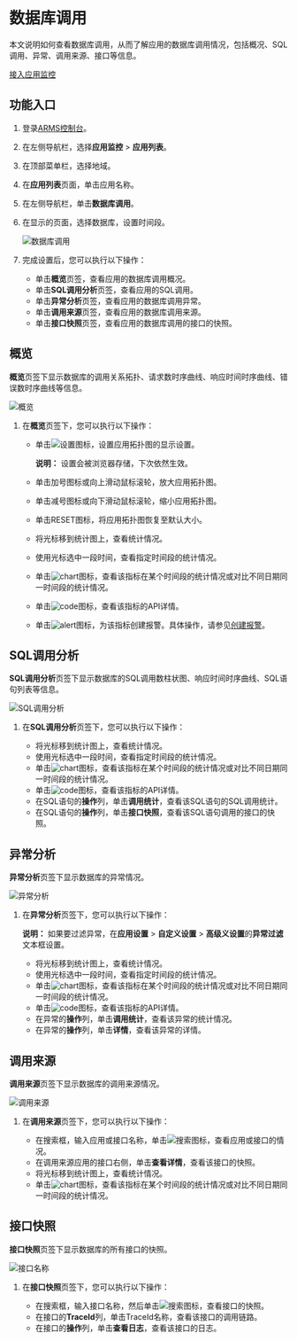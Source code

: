 # 数据库调用

本文说明如何查看数据库调用，从而了解应用的数据库调用情况，包括概况、SQL调用、异常、调用来源、接口等信息。

[接入应用监控](/intl.zh-CN/应用监控/接入应用监控/应用监控接入概述.md)

## 功能入口

1.  登录[ARMS控制台](https://arms-ap-southeast-1.console.aliyun.com/#/home)。

2.  在左侧导航栏，选择**应用监控** \> **应用列表**。

3.  在顶部菜单栏，选择地域。

4.  在**应用列表**页面，单击应用名称。

5.  在左侧导航栏，单击**数据库调用**。

6.  在显示的页面，选择数据库，设置时间段。

    ![数据库调用](https://static-aliyun-doc.oss-accelerate.aliyuncs.com/assets/img/zh-CN/6055191161/p235852.png)

7.  完成设置后，您可以执行以下操作：

    -   单击**概览**页签，查看应用的数据库调用概况。
    -   单击**SQL调用分析**页签，查看应用的SQL调用。
    -   单击**异常分析**页签，查看应用的数据库调用异常。
    -   单击**调用来源**页签，查看应用的数据库调用来源。
    -   单击**接口快照**页签，查看应用的数据库调用的接口的快照。

## 概览

**概览**页签下显示数据库的调用关系拓扑、请求数时序曲线、响应时间时序曲线、错误数时序曲线等信息。

![概览](https://static-aliyun-doc.oss-accelerate.aliyuncs.com/assets/img/zh-CN/6055191161/p235853.png)

1.  在**概览**页签下，您可以执行以下操作：

    -   单击![设置](https://static-aliyun-doc.oss-accelerate.aliyuncs.com/assets/img/zh-CN/9988751161/p232147.png)图标，设置应用拓扑图的显示设置。

        **说明：** 设置会被浏览器存储，下次依然生效。

    -   单击加号图标或向上滑动鼠标滚轮，放大应用拓扑图。
    -   单击减号图标或向下滑动鼠标滚轮，缩小应用拓扑图。
    -   单击RESET图标，将应用拓扑图恢复至默认大小。
    -   将光标移到统计图上，查看统计情况。
    -   使用光标选中一段时间，查看指定时间段的统计情况。
    -   单击![chart](https://static-aliyun-doc.oss-accelerate.aliyuncs.com/assets/img/zh-CN/9617031161/p230753.png)图标，查看该指标在某个时间段的统计情况或对比不同日期同一时间段的统计情况。
    -   单击![code](https://static-aliyun-doc.oss-accelerate.aliyuncs.com/assets/img/zh-CN/7567031161/p230759.png)图标，查看该指标的API详情。
    -   单击![alert](https://static-aliyun-doc.oss-accelerate.aliyuncs.com/assets/img/zh-CN/3187751161/p231972.png)图标，为该指标创建报警。具体操作，请参见[创建报警](/intl.zh-CN/大盘和报警/创建报警.md)。

## SQL调用分析

**SQL调用分析**页签下显示数据库的SQL调用数柱状图、响应时间时序曲线、SQL语句列表等信息。

![SQL调用分析](https://static-aliyun-doc.oss-accelerate.aliyuncs.com/assets/img/zh-CN/6055191161/p236052.png)

1.  在**SQL调用分析**页签下，您可以执行以下操作：

    -   将光标移到统计图上，查看统计情况。
    -   使用光标选中一段时间，查看指定时间段的统计情况。
    -   单击![chart](https://static-aliyun-doc.oss-accelerate.aliyuncs.com/assets/img/zh-CN/9617031161/p230753.png)图标，查看该指标在某个时间段的统计情况或对比不同日期同一时间段的统计情况。
    -   单击![code](https://static-aliyun-doc.oss-accelerate.aliyuncs.com/assets/img/zh-CN/7567031161/p230759.png)图标，查看该指标的API详情。
    -   在SQL语句的**操作**列，单击**调用统计**，查看该SQL语句的SQL调用统计。
    -   在SQL语句的**操作**列，单击**接口快照**，查看该SQL语句调用的接口的快照。

## 异常分析

**异常分析**页签下显示数据库的异常情况。

![异常分析](https://static-aliyun-doc.oss-accelerate.aliyuncs.com/assets/img/zh-CN/7055191161/p236127.png)

1.  在**异常分析**页签下，您可以执行以下操作：

    **说明：** 如果要过滤异常，在**应用设置** \> **自定义设置** \> **高级义设置**的**异常过滤**文本框设置。

    -   将光标移到统计图上，查看统计情况。
    -   使用光标选中一段时间，查看指定时间段的统计情况。
    -   单击![chart](https://static-aliyun-doc.oss-accelerate.aliyuncs.com/assets/img/zh-CN/9617031161/p230753.png)图标，查看该指标在某个时间段的统计情况或对比不同日期同一时间段的统计情况。
    -   单击![code](https://static-aliyun-doc.oss-accelerate.aliyuncs.com/assets/img/zh-CN/7567031161/p230759.png)图标，查看该指标的API详情。
    -   在异常的**操作**列，单击**调用统计**，查看该异常的统计情况。
    -   在异常的**操作**列，单击**详情**，查看该异常的详情。

## 调用来源

**调用来源**页签下显示数据库的调用来源情况。

![调用来源](https://static-aliyun-doc.oss-accelerate.aliyuncs.com/assets/img/zh-CN/7055191161/p236346.png)

1.  在**调用来源**页签下，您可以执行以下操作：

    -   在搜索框，输入应用或接口名称，单击![搜索](https://static-aliyun-doc.oss-accelerate.aliyuncs.com/assets/img/zh-CN/7055191161/p236349.png)图标，查看应用或接口的情况。
    -   在调用来源应用的接口右侧，单击**查看详情**，查看该接口的快照。
    -   将光标移到统计图上，查看统计情况。
    -   单击![chart](https://static-aliyun-doc.oss-accelerate.aliyuncs.com/assets/img/zh-CN/9617031161/p230753.png)图标，查看该指标在某个时间段的统计情况或对比不同日期同一时间段的统计情况。

## 接口快照

**接口快照**页签下显示数据库的所有接口的快照。

![接口名称](https://static-aliyun-doc.oss-accelerate.aliyuncs.com/assets/img/zh-CN/7055191161/p236484.png)

1.  在**接口快照**页签下，您可以执行以下操作：

    -   在搜索框，输入接口名称，然后单击![搜索](https://static-aliyun-doc.oss-accelerate.aliyuncs.com/assets/img/zh-CN/7055191161/p236472.png)图标，查看接口的快照。
    -   在接口的**TraceId**列，单击TraceId名称，查看该接口的调用链路。
    -   在接口的**操作**列，单击**查看日志**，查看该接口的日志。

